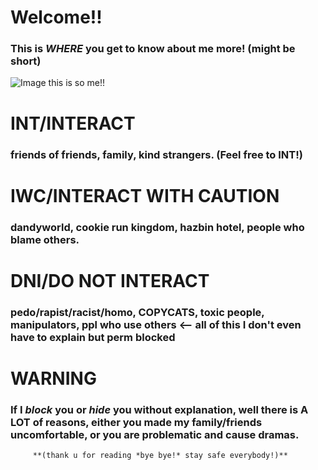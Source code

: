 # **Welcome!!**
  ### This is *WHERE* you get to know about me more! (might be short)
![Image](https://github.com/user-attachments/assets/4f7c3c34-d630-4399-8f37-bb2d53ed7338)
         this is so me!!
# **INT/INTERACT**
  ### friends of friends, family, kind strangers. (Feel free to INT!)

# **IWC/INTERACT WITH CAUTION**
  ### dandyworld, cookie run kingdom, hazbin hotel, people who blame others.

# **DNI/DO NOT INTERACT**
  ### pedo/rapist/racist/homo, **COPYCATS**, toxic people, manipulators, ppl who use others <-- all of this I don't even have to explain but perm blocked

# **WARNING**
  ### If I *block* you or *hide* you without explanation, well there is A LOT of reasons, either you made my family/friends uncomfortable, or you are problematic and cause dramas.

         **(thank u for reading *bye bye!* stay safe everybody!)**
